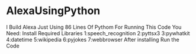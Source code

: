# AlexaUsingPython
 I Build Alexa Just Using 86 Lines Of Pythom
For Running This Code You Need:
                   Install Required Libraries 
                   1:speech_recognition
                   2:pyttsx3
                   3:pywhatkit
                   4:datetime
                   5:wikipedia
                   6:pyjokes
                   7:webbrowser
After installing Run the Code
             
